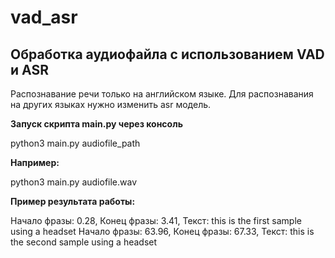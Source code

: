 # vad_asr

## Обработка аудиофайла с использованием VAD и ASR

Распознавание речи только на английском языке. Для распознавания на других языках нужно изменить asr модель.

**Запуск скрипта main.py через консоль**  

python3 main.py audiofile_path

**Например:**  

python3 main.py audiofile.wav

**Пример результата работы:**  

Начало фразы: 0.28, Конец фразы: 3.41, Текст: this is the first sample using a headset
Начало фразы: 63.96, Конец фразы: 67.33, Текст: this is the second sample using a headset
